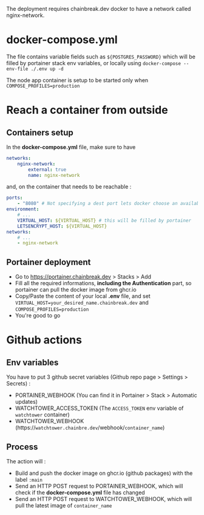 The deployment requires chainbreak.dev docker to have a network called nginx-network.

# docker-compose.yml

The file contains variable fields such as `${POSTGRES_PASSWORD}` which will be filled by portainer stack env variables, or locally using `docker-compose --env-file ./.env up -d`

The node app container is setup to be started only when `COMPOSE_PROFILES=production`

# Reach a container from outside

## Containers setup

In the **docker-compose.yml** file, make sure to have

```yaml
networks:
    nginx-network:
        external: true
        name: nginx-network
```

and, on the container that needs to be reachable :

```yaml
ports:
    - "8080" # Not specifying a dest port lets docker choose an available one automatically
environment:
    # ...
    VIRTUAL_HOST: ${VIRTUAL_HOST} # this will be filled by portainer
    LETSENCRYPT_HOST: ${VIRTUAL_HOST}
networks:
    # ...
    - nginx-network
```

## Portainer deployment

-   Go to https://portainer.chainbreak.dev > Stacks > Add
-   Fill all the required informations, **including the Authentication** part, so portainer can pull the docker image from ghcr.io
-   Copy/Paste the content of your local **.env** file, and set `VIRTUAL_HOST=your_desired_name.chainbreak.dev` and `COMPOSE_PROFILES=production`
-   You're good to go

# Github actions

## Env variables

You have to put 3 github secret variables (Github repo page > Settings > Secrets) :

-   PORTAINER_WEBHOOK (You can find it in Portainer > Stack > Automatic updates)
-   WATCHTOWER_ACCESS_TOKEN (The `ACCESS_TOKEN` env variable of `watchtower` container)
-   WATCHTOWER_WEBHOOK (https://`watchtower.chainbre.dev`/webhook/`container_name`)

## Process

The action will :

-   Build and push the docker image on ghcr.io (github packages) with the label `:main`
-   Send an HTTP POST request to PORTAINER_WEBHOOK, which will check if the **docker-compose.yml** file has changed
-   Send an HTTP POST request to WATCHTOWER_WEBHOOK, which will pull the latest image of `container_name`
